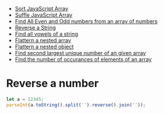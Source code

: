 - [Sort JavaScript Array](https://github.com/subratsir/DSA-JavaScript/blob/main/subratsir/programs/sort-array-javascript.md)
- [Suffle JavaScript Array](https://github.com/subratsir/DSA-JavaScript/blob/main/subratsir/programs/suffle-array-javascript.md)
- [Find All Even and Odd numbers from an array of numbers](https://github.com/subratsir/DSA-JavaScript/blob/main/subratsir/programs/find-all-even-and-odd-numbers-from-javascript.md)
- [Reverse a String](https://github.com/subratsir/DSA-JavaScript/blob/main/subratsir/programs/reverse-a-string-in-javascript.md)
- [Find all vowels of a string](https://github.com/subratsir/DSA-JavaScript/blob/main/subratsir/programs/find-all-the-vowels-of-a-string.md)
- [Flattern a nested array](https://github.com/subratsir/DSA-JavaScript/blob/main/subratsir/programs/flattern-nested-array.md)
- [Flattern a nested object](https://github.com/subratsir/DSA-JavaScript/blob/main/subratsir/programs/flattern-a-nested-object.md)
- [Find second largest unique number of an given array](https://github.com/subratsir/DSA-JavaScript/blob/main/subratsir/programs/find-second-largest-unique-number.md)
- [Find the number of occurances of elements of an array](https://github.com/subratsir/DSA-JavaScript/blob/main/subratsir/programs/find-number-of-occurances.md)



# Reverse a number

```js
let a = 12345;
parseInt(a.toString().split('').reverse().join(''));
```

